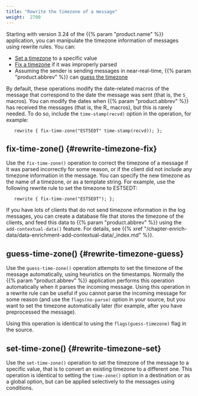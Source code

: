 ```yaml
---
title: "Rewrite the timezone of a message"
weight:  2700
---
```

<!-- DISCLAIMER: This file is based on the syslog-ng Open Source Edition documentation https://github.com/balabit/syslog-ng-ose-guides/commit/2f4a52ee61d1ea9ad27cb4f3168b95408fddfdf2 and is used under the terms of The syslog-ng Open Source Edition Documentation License. The file has been modified by Axoflow. -->

Starting with version 3.24 of the {{% param "product.name" %}} application, you can manipulate the timezone information of messages using rewrite rules. You can:

- [Set a timezone](#rewrite-timezone-set) to a specific value
- [Fix a timezone](#rewrite-timezone-fix) if it was improperly parsed
- Assuming the sender is sending messages in near-real-time, {{% param "product.abbrev" %}} can [guess the timezone](#rewrite-timezone-guess)

By default, these operations modify the date-related macros of the message that correspond to the date the message was sent (that is, the `S_` macros). You can modify the dates when {{% param "product.abbrev" %}} has received the messages (that is, the R_ macros), but this is rarely needed. To do so, include the `time-stamp(recvd)` option in the operation, for example:

```shell
   rewrite { fix-time-zone("EST5EDT" time-stamp(recvd)); };
```

## fix-time-zone() {#rewrite-timezone-fix}

Use the `fix-time-zone()` operation to correct the timezone of a message if it was parsed incorrectly for some reason, or if the client did not include any timezone information in the message. You can specify the new timezone as the name of a timezone, or as a template string. For example, use the following rewrite rule to set the timezone to EST5EDT:

```shell
   rewrite { fix-time-zone("EST5EDT"); };
```

If you have lots of clients that do not send timezone information in the log messages, you can create a database file that stores the timezone of the clients, and feed this data to {{% param "product.abbrev" %}} using the `add-contextual-data()` feature. For details, see {{% xref "/chapter-enrich-data/data-enrichment-add-contextual-data/_index.md" %}}.

## guess-time-zone() {#rewrite-timezone-guess}

Use the `guess-time-zone()` operation attempts to set the timezone of the message automatically, using heuristics on the timestamps. Normally the {{% param "product.abbrev" %}} application performs this operation automatically when it parses the incoming message. Using this operation in a rewrite rule can be useful if you cannot parse the incoming message for some reason (and use the `flags(no-parse)` option in your source, but you want to set the timezone automatically later (for example, after you have preprocessed the message).

Using this operation is identical to using the `flags(guess-timezone)` flag in the source.

## set-time-zone() {#rewrite-timezone-set}

Use the `set-time-zone()` operation to set the timezone of the message to a specific value, that is to convert an existing timezone to a different one. This operation is identical to setting the `time-zone()` option in a destination or as a global option, but can be applied selectively to the messages using conditions.
